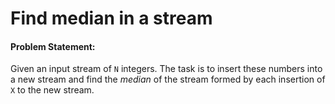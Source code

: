 # Find median in a stream

#### Problem Statement:

Given an input stream of `N` integers. The task is to insert these numbers into a new stream and find the *median* of the stream formed by each insertion of `X` to the new stream.
